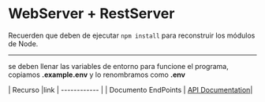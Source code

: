 # WebServer + RestServer

Recuerden que deben de ejecutar ```npm install``` para reconstruir los módulos de Node.

------------

se deben llenar las variables de entorno para funcione el programa, copiamos **.example.env** y lo renombramos como  **.env**

|  Recurso |link
| ------------ |
| Documento EndPoints  |  [API Documentation](https://documenter.getpostman.com/view/12934500/VVJ6wuC4 "API Documentation")|
